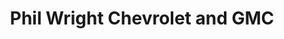 ---
title: "Phil Wright Chevrolet and GMC"
url: /russellville/phil-wright-chevrolet-and-gmc/
shop: car
---